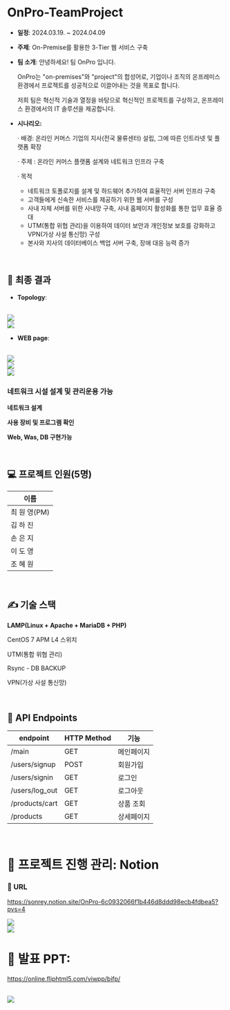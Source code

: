 
<br>

# OnPro-TeamProject

- **일정**: 2024.03.19. ~ 2024.04.09
- **주제**: On-Premise를 활용한 3-Tier 웹 서비스 구축
- **팀 소개**: 안녕하세요! 팀 OnPro 입니다.
    
    OnPro는 "on-premises"와 "project"의 합성어로, 기업이나 조직의 온프레미스 환경에서 프로젝트를 성공적으로 이끌어내는 것을 목표로 합니다. 
    
    저희 팀은 혁신적 기술과 열정을 바탕으로 혁신적인 프로젝트를 구상하고, 온프레미스 환경에서의 IT 솔루션을 제공합니다.
    
- **시나리오:**
    
     · 배경: 온라인 커머스 기업의 지사(전국 물류센터) 설립, 그에 따른 인트라넷 및 플랫폼 확장
    
    · 주제 : 온라인 커머스 플랫폼 설계와 네트워크 인프라 구축
    
    · 목적
    - 네트워크 토폴로지를 설계 및 하드웨어 추가하여 효율적인 서버 인프라 구축
    - 고객들에게 신속한 서비스를 제공하기 위한 웹 서버를 구성
    - 사내 자체 서버를 위한 사내망 구축, 사내 홈페이지 활성화를 통한 업무 효율 증대
    - UTM(통합 위협 관리)을 이용하여 데이터 보안과 개인정보 보호를 강화하고
    VPN(가상 사설 통신망) 구성
    - 본사와 지사의 데이터베이스 백업 서버 구축, 장애 대응 능력 증가
    

<br>

## 🔖 최종 결과
- **Topology**:

<br>

<img src="https://github.com/rey265/OnPro/blob/main/onpro%20image/%EC%B5%9C%EC%A2%85%20%ED%86%A0%ED%8F%B4%EB%A1%9C%EC%A7%80.png">

<br>

<img src="https://github.com/rey265/OnPro/blob/main/onpro%20image/%EC%B5%9C%EC%A2%85.png">

<br>

- **WEB page**:
<br>

<img src="https://github.com/rey265/OnPro/blob/main/onpro%20image/onpro_screenshots/onpro_home_page.png">

<br>
<img src="https://github.com/rey265/OnPro/blob/main/onpro%20image/onpro_screenshots/onpro_sign-in_page.png">
<br>

<img src="https://github.com/rey265/OnPro/blob/main/onpro%20image/onpro_screenshots/vm%20ck.png">

<br>

### 네트워크 시설 설계 및 관리운용 가능

**네트워크 설계**

**사용 장비 및 프로그램 확인**

**Web, Was, DB 구현가능**

<br>

## 💻 프로젝트 인원(5명)

| 이름 |
| --- |
| 최 원 영(PM) |
| 김 하 진 |
| 손 은 지 |
| 이 도 영 |
| 조 혜 원 |

<br>

## ✍ 기술 스택

**LAMP(Linux + Apache + MariaDB + PHP)**

CentOS 7 APM   L4 스위치

UTM(통합 위협 관리)

Rsync - DB BACKUP 

VPN(가상 사설 통신망)


<br>

## 🎯 API Endpoints

| endpoint | HTTP Method | 기능 |
| --- | --- | --- |
| /main | GET | 메인페이지 |
| /users/signup | POST | 회원가입 |
| /users/signin | GET | 로그인 |
| /users/log_out | GET | 로그아웃 |
| /products/cart | GET | 상품 조회 |
| /products | GET | 상세페이지 |

<br>

# 📝 프로젝트 진행 관리: Notion

### 🔗 URL
https://sonrey.notion.site/OnPro-6c0932066f1b446d8ddd98ecb4fdbea5?pvs=4

<img src="https://github.com/rey265/OnPro/blob/main/onpro%20image/Untitled.png">

<br>

<img src="https://github.com/rey265/OnPro/blob/main/onpro%20image/1png.png">
<br>

# 📝 발표 PPT:

https://online.fliphtml5.com/viwpp/bifp/

<br>

<img src="https://github.com/rey265/OnPro/blob/main/onpro%20image/onpro.png">

